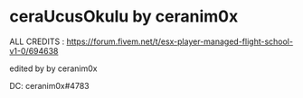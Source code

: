 # ceraUcusOkulu by ceranim0x

ALL CREDITS : https://forum.fivem.net/t/esx-player-managed-flight-school-v1-0/694638

edited by by ceranim0x

DC: ceranim0x#4783

